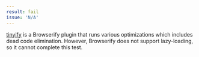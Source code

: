 ```yaml
---
result: fail
issue: 'N/A'
---
```


[tinyify](https://www.npmjs.com/package/tinyify) is a Browserify plugin that runs various optimizations which includes dead code elimination. However, Browserify does not support lazy-loading, so it cannot complete this test.
